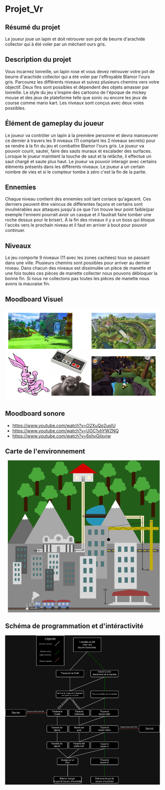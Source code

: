# Projet_Vr

## Résumé du projet
Le joueur joue un lapin et doit retrouver son pot de beurre d'arachide collector qui à été voler par un méchant ours gris.

## Description du projet
Vous incarnez lonreille, un lapin rose et vous devez retrouver votre pot de beurre d'arachide collector qui a été voler par l'effroyable Blamor l'ours gris. Parcourez les différents niveaux et suivez plusieurs chemins vers votre objectif. Deux fins sont possibles et dépendent des objets amasser par lonreille. Le style du jeu s'inspire des cartoons de l'époque de mickey mouse et des jeux de plateforme telle que sonic ou encore les jeux de course comme mario kart. Les niveaux sont conçus avec deux voies possibles.  

## Élément de gameplay du joueur
Le joueur va contrôler un lapin à la première personne et devra manoeuvrer ce dernier à travers les 9 niveaux (11 comptant les 2 niveaux secrets) pour se rendre à la fin du jeu et combattre Blamor l'ours gris. Le joueur va pouvoir courir, sauter, faire des sauts muraux et escalader des surfaces. Lorsque le joueur maintient la touche de saut et la relâche, il effectue un saut chargé et saute plus haut. Le joueur va pouvoir interagir avec certains éléments présents dans les différents niveaux. Le joueur a un certain nombre de vies et si le compteur tombe à zéro c'est la fin de la partie. 

## Ennemies
Chaque niveau contient des ennemies soit tant coriace qu'agacent. Ces derniers peuvent être vaincus de différentes façons et certains sont invulnérables aux attaques jusqu'à ce que l'on trouve leur point faible(par exemple l'ennemi pourrait avoir un casque et il faudrait faire tomber une roche dessus pour le briser). À la fin des niveaux il y a un boss qui bloque l'accès vers le prochain niveau et il faut en arriver à bout pour pouvoir continuer.

## Niveaux
Le jeu comporte 9 niveaux (11 avec les zones cachées) tous se passant dans une ville. Plusieurs chemins sont possibles pour arriver au dernier niveau. Dans chacun des niveaux est dissimulée un pièce de manette et une fois toutes ces pièces de manette collecter nous pouvons débloquer la bonne fin. Si nous ne collectons pas toutes les pièces de manette nous avons la mauvaise fin.


## Moodboard Visuel

![moodboard](medias/moodboard.png)

## Moodboard sonore

- https://www.youtube.com/watch?v=O2XuQq2uplU
- https://www.youtube.com/watch?v=UOC1vhYWZNQ
- https://www.youtube.com/watch?v=6xhvGjIsvjw


## Carte de l'environnement

![carte](medias/carte.png)

## Schéma de programmation et d'intéractivité

![schema](medias/schema.png)
